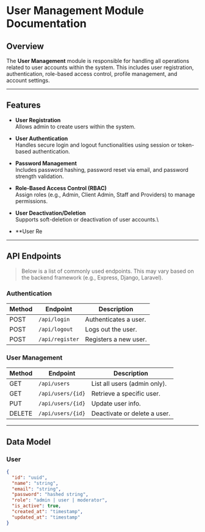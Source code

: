# User Management Module Documentation

## Overview

The **User Management** module is responsible for handling all operations related to user accounts within the system. This includes user registration, authentication, role-based access control, profile management, and account settings.

---

## Features

- **User Registration**  
  Allows admin to create users within the system.

- **User Authentication**  
  Handles secure login and logout functionalities using session or token-based authentication.

- **Password Management**  
  Includes password hashing, password reset via email, and password strength validation.

- **Role-Based Access Control (RBAC)**  
  Assign roles (e.g., Admin, Client Admin, Staff and Providers) to manage permissions.

- **User Deactivation/Deletion**  
  Supports soft-deletion or deactivation of user accounts.\

- \*\*User Re

---

## API Endpoints

> Below is a list of commonly used endpoints. This may vary based on the backend framework (e.g., Express, Django, Laravel).

### Authentication

| Method | Endpoint        | Description           |
| ------ | --------------- | --------------------- |
| POST   | `/api/login`    | Authenticates a user. |
| POST   | `/api/logout`   | Logs out the user.    |
| POST   | `/api/register` | Registers a new user. |

### User Management

| Method | Endpoint          | Description                  |
| ------ | ----------------- | ---------------------------- |
| GET    | `/api/users`      | List all users (admin only). |
| GET    | `/api/users/{id}` | Retrieve a specific user.    |
| PUT    | `/api/users/{id}` | Update user info.            |
| DELETE | `/api/users/{id}` | Deactivate or delete a user. |

---

## Data Model

### User

```json
{
  "id": "uuid",
  "name": "string",
  "email": "string",
  "password": "hashed string",
  "role": "admin | user | moderator",
  "is_active": true,
  "created_at": "timestamp",
  "updated_at": "timestamp"
}
```
